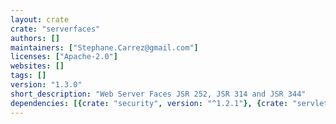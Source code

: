 ```yaml
---
layout: crate
crate: "serverfaces"
authors: []
maintainers: ["Stephane.Carrez@gmail.com"]
licenses: ["Apache-2.0"]
websites: []
tags: []
version: "1.3.0"
short_description: "Web Server Faces JSR 252, JSR 314 and JSR 344"
dependencies: [{crate: "security", version: "^1.2.1"}, {crate: "servletada", version: "^1.3.0"}, {crate: "utilada", version: "^2.0.0"}]
---
```



